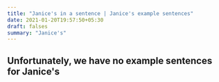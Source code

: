 ```yaml
---
title: "Janice's in a sentence | Janice's example sentences"
date: 2021-01-20T19:57:50+05:30
draft: falses
summary: "Janice's"
---
```

## Unfortunately, we have no example sentences for Janice's                 
